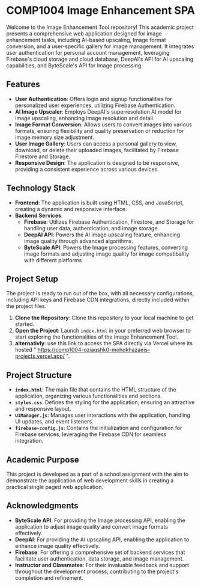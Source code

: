 # COMP1004 Image Enhancement SPA

Welcome to the Image Enhancement Tool repository! This academic project presents a comprehensive web application designed for image enhancement tasks, including AI-based upscaling, Image format conversion, and a user-specific gallery for image management. It integrates user authentication for personal account management, leveraging Firebase's cloud storage and cloud database, DeepAI's API for AI upscaling capabilities, and ByteScale's API for Image processing.

## Features

- **User Authentication**: Offers login and signup functionalities for personalized user experiences, utilizing Firebase Authentication.
- **AI Image Upscaler**: Employs DeepAI's superresolution AI model for image upscaling, enhancing image resolution and detail.
- **Image Format Conversion**: Allows users to convert images into various formats, ensuring flexibility and quality preservation or reduction for image memory size adjustment.
- **User Image Gallery**: Users can access a personal gallery to view, download, or delete their uploaded images, facilitated by Firebase Firestore and Storage.
- **Responsive Design**: The application is designed to be responsive, providing a consistent experience across various devices.

## Technology Stack

- **Frontend**: The application is built using HTML, CSS, and JavaScript, creating a dynamic and responsive interface.
- **Backend Services**:
  - **Firebase**: Utilizes Firebase Authentication, Firestore, and Storage for handling user data, authentication, and image storage.
  - **DeepAI API**: Powers the AI image upscaling feature, enhancing image quality through advanced algorithms.
  - **ByteScale API**: Powers the Image processing features, converting image formats and adjusting image quality for image compatibality with different platforms

## Project Setup

The project is ready to run out of the box, with all necessary configurations, including API keys and Firebase CDN integrations, directly included within the project files.

1. **Clone the Repository**: Clone this repository to your local machine to get started.
2. **Open the Project**: Launch `index.html` in your preferred web browser to start exploring the functionalities of the Image Enhancement Tool.
3. **alternativly**: use this link to access the SPA directly via Vercel where its hosted " https://comp1004-oziaqshk0-mohdkhazaeis-projects.vercel.app/ ".

## Project Structure

- **`index.html`**: The main file that contains the HTML structure of the application, organizing various functionalities and sections.
- **`styles.css`**: Defines the styling for the application, ensuring an attractive and responsive layout.
- **`UIManager.js`**: Manages user interactions with the application, handling UI updates, and event listeners.
- **`firebase-config.js`**: Contains the initialization and configuration for Firebase services, leveraging the Firebase CDN for seamless integration.

## Academic Purpose

This project is developed as a part of a school assignment with the aim to demonstrate the application of web development skills in creating a practical single paged web application.

## Acknowledgments

- **ByteScale API**: For providing the Image processing API, enabling the application to adjust image quality and convert image formats effectively.
- **DeepAI**: For providing the AI upscaling API, enabling the application to enhance image quality effectively.
- **Firebase**: For offering a comprehensive set of backend services that facilitate user authentication, data storage, and image management.
- **Instructor and Classmates**: For their invaluable feedback and support throughout the development process, contributing to the project's completion and refinement.

